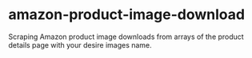 # amazon-product-image-download
Scraping Amazon product image downloads from arrays of the product details page with your desire images name.
